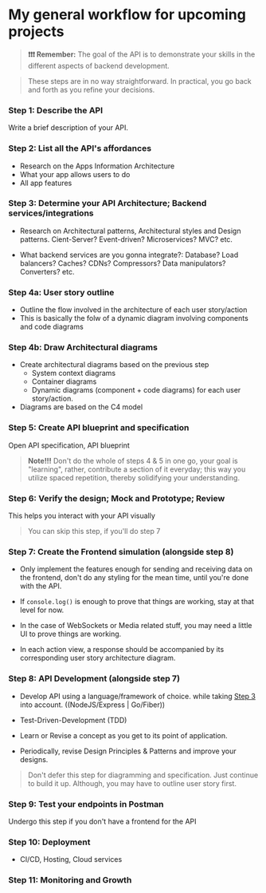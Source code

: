 # My general workflow for upcoming projects
> **❗❗❗ Remember:** The goal of the API is to demonstrate your skills in the different aspects of backend development.

> These steps are in no way straightforward. In practical, you go back and forth as you refine your decisions.

### Step 1: Describe the API
Write a brief description of your API.

### Step 2: List all the API's affordances
- Research on the Apps Information Architecture
- What your app allows users to do
- All app features

### Step 3: Determine your API Architecture; Backend services/integrations
- Research on Architectural patterns, Architectural styles and Design patterns. Cient-Server? Event-driven? Microservices? MVC? etc.

- What backend services are you gonna integrate?: Database? Load balancers? Caches? CDNs? Compressors? Data manipulators? Converters? etc.

### Step 4a: User story outline
- Outline the flow involved in the architecture of each user story/action
- This is basically the folw of a dynamic diagram involving components and code diagrams

### Step 4b: Draw Architectural diagrams
- Create architectural diagrams based on the previous step
  - System context diagrams
  - Container diagrams
  - Dynamic diagrams (component + code diagrams) for each user story/action.
- Diagrams are based on the C4 model

### Step 5: Create API blueprint and specification
Open API specification, API blueprint

> **Note!!!** Don't do the whole of steps 4 & 5 in one go, your goal is "learning", rather, contribute a section of it everyday; this way you utilize spaced repetition, thereby solidifying your understanding.

### Step 6: Verify the design; Mock and Prototype; Review
This helps you interact with your API visually

> You can skip this step, if you'll do step 7

### Step 7: Create the Frontend simulation (alongside step 8)
- Only implement the features enough for sending and receiving data on the frontend, don't do any styling for the mean time, until you're done with the API.
- If `console.log()` is enough to prove that things are working, stay at that level for now.
- In the case of WebSockets or Media related stuff, you may need a little UI to prove things are working.

- In each action view, a response should be accompanied by its corresponding user story architecture diagram.


### Step 8: API Development (alongside step 7)
- Develop API using a language/framework of choice.
while taking [Step 3](#step-3-determine-your-api-architecture-backend-servicesintegrations) into account. ((NodeJS/Express | Go/Fiber))
- Test-Driven-Development (TDD)
-  Learn or Revise a concept as you get to its point of application.

- Periodically, revise Design Principles & Patterns and improve your designs.

> Don't defer this step for diagramming and specification. Just continue to build it up. Although, you may have to outline user story first.

### Step 9: Test your endpoints in Postman
Undergo this step if you don't have a frontend for the API

### Step 10: Deployment
- CI/CD, Hosting, Cloud services

### Step 11: Monitoring and Growth
